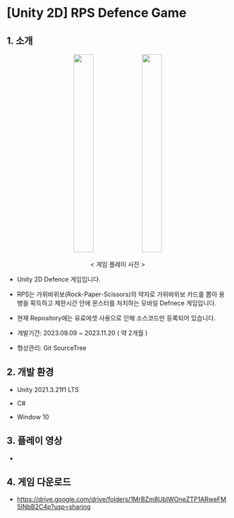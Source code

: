 # [Unity 2D] RPS Defence Game
## 1. 소개

<div align="center">

  <img src="https://github.com/LHuHyeon/LHuHyeon.github.io/assets/110723307/09e4606a-c51b-42d8-b2ab-04dc2c243251" width="30%" height="450"/>
  <img src="https://github.com/LHuHyeon/Unity2D_RPS_Defence_Game/assets/110723307/7c11306f-d196-46b8-b6ff-df23c843f5f0" width="30%" height="450"/>

  < 게임 플레이 사진 >

</div>

+ Unity 2D Defence 게임입니다.

+ RPS는 가위바위보(Rock-Paper-Scissors)의 약자로 가위바위보 카드를 뽑아 용병을 획득하고 제한시간 안에 몬스터를 처치하는 모바일 Defnece 게임입니다.

+ 현재 Repository에는 유료에셋 사용으로 인해 소스코드만 등록되어 있습니다.

+ 개발기간: 2023.09.09 ~ 2023.11.20 ( 약 2개월 )

+ 형상관리: Git SourceTree

## 2. 개발 환경
+ Unity 2021.3.21f1 LTS

+ C#

+ Window 10

## 3. 플레이 영상
+ 

## 4. 게임 다운로드
+ https://drive.google.com/drive/folders/1MrBZm8UblWOneZTP1ARweFM5INbB2C4p?usp=sharing
